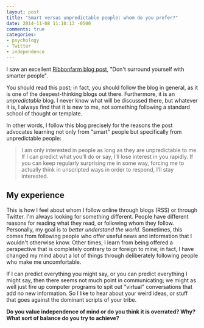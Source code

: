 ```yaml
---
layout: post
title: "Smart versus unpredictable people: whom do you prefer?"
date: 2014-11-08 11:10:13 -0500
comments: true
categories:
- psychology
- Twitter
- independence
---
```

I saw an excellent [Ribbonfarm blog post](http://www.ribbonfarm.com/2014/11/05/dont-surround-yourself-with-smarter-people/), "Don't surround yourself with smarter people".

You should read this post; in fact, you should follow the blog in general, as it is one of the deepest-thinking blogs out there. Furthermore, it is an *unpredictable* blog. I never know what will be discussed there, but whatever it is, I always find that it is new to me, not something following a standard school of thought or template.

In other words, I follow this blog precisely for the reasons the post advocates learning not only from "smart" people but specifically from unpredictable people:

<blockquote>
I am only interested in people as long as they are unpredictable to me. If I can predict what you’ll do or say, I’ll lose interest in you rapidly. If you can keep regularly surprising me in some way, forcing me to actually think in unscripted ways in order to respond, I’ll stay interested.
</blockquote>

## My experience

This is how I feel about whom I follow online through blogs (RSS) or through Twitter. I'm always looking for something different. People have different reasons for reading what they read, or following whom they follow. Personally, my goal is to *better understand the world*. Sometimes, this comes from following people who offer useful news and information that I wouldn't otherwise know. Other times, I learn from being offered a perspective that is completely contrary to or foreign to mine; in fact, I have changed my mind about a lot of things through deliberately following people who make me uncomfortable.

If I can predict everything you might say, or you can predict everything I might say, then there seems not much point in communicating; we might as well just fire up computer programs to spit out "virtual" conversations that add no new information. So I like to hear about your weird ideas, or stuff that goes against the dominant scripts of your tribe.

**Do you value independence of mind or do you think it is overrated? Why? What sort of balance do you try to achieve?**
